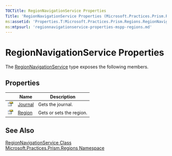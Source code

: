 ```yaml
---
TOCTitle: RegionNavigationService Properties
Title: 'RegionNavigationService Properties (Microsoft.Practices.Prism.Regions)'
ms:assetid: 'Properties.T:Microsoft.Practices.Prism.Regions.RegionNavigationService'
ms:mtpsurl: 'regionnavigationservice-properties-mspp-regions.md'
---
```



# RegionNavigationService Properties

The [RegionNavigationService](/patterns-practices/reference/regionnavigationservice-class-mspp-regions) type exposes the following members.

## Properties


<table>

<thead>
<tr class="header">
<th> </th>
<th>Name</th>
<th>Description</th>
</tr>
</thead>
<tbody>
<tr class="odd">
<td><img src="/patterns-practices/reference/images/pubproperty.gif" alt="Public property"/></td>
<td><a href="/patterns-practices/reference/regionnavigationservice-journal-property-mspp-regions" data-raw-source="[Journal](/patterns-practices/reference/regionnavigationservice-journal-property-mspp-regions)">Journal</a></td>
<td><div class="summary">
Gets the journal.
</div></td>
</tr>
<tr class="even">
<td><img src="/patterns-practices/reference/images/pubproperty.gif" alt="Public property"/></td>
<td><a href="/patterns-practices/reference/regionnavigationservice-region-property-mspp-regions" data-raw-source="[Region](/patterns-practices/reference/regionnavigationservice-region-property-mspp-regions)">Region</a></td>
<td><div class="summary">
Gets or sets the region.
</div></td>
</tr>
</tbody>
</table>

## See Also

[RegionNavigationService Class](/patterns-practices/reference/regionnavigationservice-class-mspp-regions)  
[Microsoft.Practices.Prism.Regions Namespace](/patterns-practices/reference/mspp-regions-namespace)  